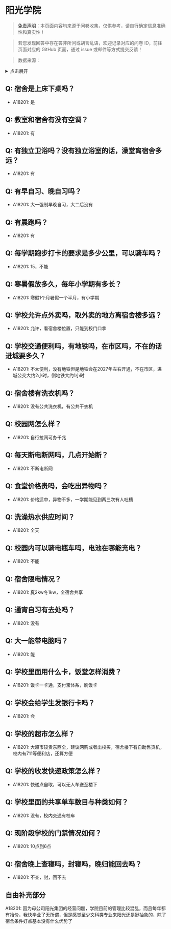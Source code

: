 # 阳光学院

> [免责声明](https://colleges.chat/#_3)：本页面内容均来源于问卷收集，仅供参考，请自行确定信息准确性和真实性！

> 若您发现回答中存在答非所问或胡言乱语，欢迎记录对应的问卷 ID，前往页面对应的 GitHub 页面，通过 issue 或邮件等方式提交反馈！

> 数据来源：

<details><summary>点击展开</summary>
<ul>
<li>A18201: 匿名 (2023 年 06 月)</li>
</ul>
</details>

## Q: 宿舍是上床下桌吗？

- A18201: 是

## Q: 教室和宿舍有没有空调？

- A18201: 有

## Q: 有独立卫浴吗？没有独立浴室的话，澡堂离宿舍多远？

- A18201: 有

## Q: 有早自习、晚自习吗？

- A18201: 大一强制早晚自习，大二后没有

## Q: 有晨跑吗？

- A18201: 有

## Q: 每学期跑步打卡的要求是多少公里，可以骑车吗？

- A18201: 15，不能

## Q: 寒暑假放多久，每年小学期有多长？

- A18201: 寒假1个月暑假一个半月，有小学期

## Q: 学校允许点外卖吗，取外卖的地方离宿舍楼多远？

- A18201: 允许，看宿舍楼位置，只能到校门口拿

## Q: 学校交通便利吗，有地铁吗，在市区吗，不在的话进城要多久？

- A18201: 不太便利，没有地铁但是地铁会在2027年左右开通，不在市区，进城公交大约2小时，倒地铁大约1小时

## Q: 宿舍楼有洗衣机吗？

- A18201: 没有公共洗衣机，有公共干衣机

## Q: 校园网怎么样？

- A18201: 自行拉网可办千兆

## Q: 每天断电断网吗，几点开始断？

- A18201: 不断电断网

## Q: 食堂价格贵吗，会吃出异物吗？

- A18201: 价格适中，异物不多，一学期能见到两三次有人吐槽

## Q: 洗澡热水供应时间？

- A18201: 全天

## Q: 校园内可以骑电瓶车吗，电池在哪能充电？

- A18201: 不能

## Q: 宿舍限电情况？

- A18201: 夏2kw冬1kw，全宿舍共享

## Q: 通宵自习有去处吗？

- A18201: 没有

## Q: 大一能带电脑吗？

- A18201: 能

## Q: 学校里面用什么卡，饭堂怎样消费？

- A18201: 饭卡一卡通，支付宝体系，刷饭卡

## Q: 学校会给学生发银行卡吗？

- A18201: 会

## Q: 学校的超市怎么样？

- A18201: 大超市较贵东西全，建议网购或者出校买，宿舍楼下有自助售货机，校内有711等便利店，还算方便

## Q: 学校的收发快递政策怎么样？

- A18201: 快递点自取，可以无人车送至楼下

## Q: 学校里面的共享单车数目与种类如何？

- A18201: 没有，校内交通有校车

## Q: 现阶段学校的门禁情况如何？

- A18201: 10点到6点

## Q: 宿舍晚上查寝吗，封寝吗，晚归能回去吗？

- A18201: 不查，封，回不去

## 自由补充部分

A18201: 因为母公司阳光集团的经营问题，学院目前的管理比较混乱，而且每年都有抬价，我快毕业了无所谓，但是感觉至少文科类专业来阳光还是挺抽象的，除了宿舍条件好点基本没有什么优势了